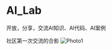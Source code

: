 # AI_Lab
开放，分享，交流AI知识、AI代码、AI案例

社区第一次交流的合影
![Photo1](./team_photos/images/AI_community-1.png?raw=true)
